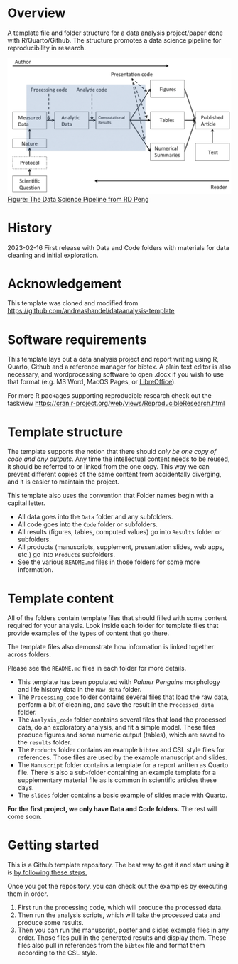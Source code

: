 # Overview

A template file and folder structure for a data analysis project/paper done with R/Quarto/Github. The structure promotes a data science pipeline for reproducibility in research. 

![Data science pipeline](https://github.com/mbutler808/rclass/blob/main/images/dspipeline.png)
[Figure: The Data Science Pipeline from RD Peng](https://rdpeng.github.io/Biostat776/lecture-the-data-science-pipeline.html)

# History

2023-02-16 First release with Data and Code folders with materials for data cleaning and initial exploration.

# Acknowledgement

 This template was cloned and modified from <https://github.com/andreashandel/dataanalysis-template>

# Software requirements

This template lays out a data analysis project and report writing using R, Quarto, Github and a reference manager for bibtex. A plain text editor is also necessary, and wordprocessing software to open .docx if you wish to use that format (e.g. MS Word, MacOS Pages, or [LibreOffice](https://www.libreoffice.org/)). 

For more R packages supporting reproducible research check out the taskview <https://cran.r-project.org/web/views/ReproducibleResearch.html>

# Template structure

The template supports the notion that there should _only be one copy of code and any outputs_. Any time the intellectual content needs to be reused, it should be referred to or linked from the one copy. This way we can prevent different copies of the same content from accidentally diverging, and it is easier to maintain the project. 

This template also uses the convention that Folder names begin with a capital letter. 

* All data goes into the `Data` folder and any subfolders.
* All code goes into the `Code` folder or subfolders.
* All results (figures, tables, computed values) go into `Results` folder or subfolders.
* All products (manuscripts, supplement, presentation slides, web apps, etc.) go into `Products` subfolders.
* See the various `README.md` files in those folders for some more information.

# Template content

All of the folders contain template files that should filled with some content required for your analysis. Look inside each folder for template files that provide examples of the types of content that go there. 

The template files also demonstrate how information is linked together across folders. 

Please see the `README.md` files in each folder for more details.

* This template has been populated with _Palmer Penguins_ morphology and life history data in the `Raw_data` folder. 
* The `Processing_code` folder contains several files that load the raw data, perform a bit of cleaning, and save the result in the `Processed_data` folder. 
* The `Analysis_code` folder contains several files that load the processed data, do an exploratory analysis, and fit a simple model. These files produce figures and some numeric output (tables), which are saved to the `results` folder.
* The `Products` folder contains an example `bibtex` and CSL style files for references. Those files are used by the example manuscript and slides.
* The  `Manuscript` folder contains a template for a report written as Quarto file. There is also a sub-folder containing an example template for a supplementary material file as is common in scientific articles these days.
* The `slides` folder contains a basic example of slides made with Quarto. 

**For the first project, we only have Data and Code folders.**
The rest will come soon. 

# Getting started

This is a Github template repository. The best way to get it and start using it is [by following these steps.](https://help.github.com/en/articles/creating-a-repository-from-a-template)

Once you got the repository, you can check out the examples by executing them in order. 

1.  First run the processing code, which will produce the processed data. 
2.  Then run the analysis scripts, which will take the processed data and produce some results. 
3.  Then you can run the manuscript, poster and slides example files in any order. Those files pull in the generated results and display them. These files also pull in references from the `bibtex` file and format them according to the CSL style.

